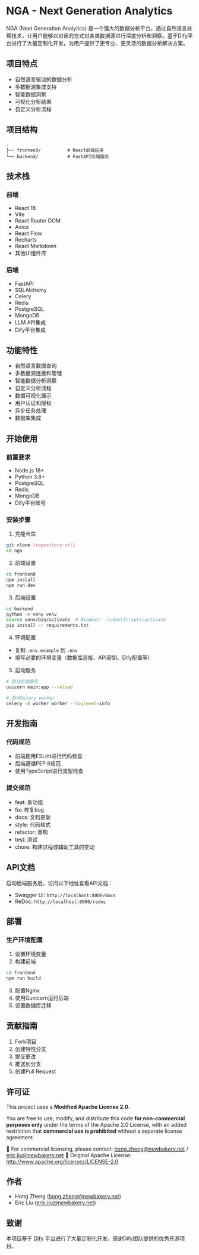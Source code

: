 # NGA - Next Generation Analytics

NGA (Next Generation Analytics) 是一个强大的数据分析平台，通过自然语言处理技术，让用户能够以对话的方式对各类数据源进行深度分析和洞察。基于Dify平台进行了大量定制化开发，为用户提供了更专业、更灵活的数据分析解决方案。

## 项目特点

- 自然语言驱动的数据分析
- 多数据源集成支持
- 智能数据洞察
- 可视化分析结果
- 自定义分析流程

## 项目结构

```
.
├── frontend/          # React前端应用
└── backend/           # FastAPI后端服务
```

## 技术栈

### 前端
- React 18
- Vite
- React Router DOM
- Axios
- React Flow
- Recharts
- React Markdown
- 其他UI组件库

### 后端
- FastAPI
- SQLAlchemy
- Celery
- Redis
- PostgreSQL
- MongoDB
- LLM API集成
- Dify平台集成

## 功能特性

- 自然语言数据查询
- 多数据源连接和管理
- 智能数据分析洞察
- 自定义分析流程
- 数据可视化展示
- 用户认证和授权
- 异步任务处理
- 数据库集成

## 开始使用

### 前置要求

- Node.js 18+
- Python 3.8+
- PostgreSQL
- Redis
- MongoDB
- Dify平台账号

### 安装步骤

1. 克隆仓库
```bash
git clone [repository-url]
cd nga
```

2. 前端设置
```bash
cd frontend
npm install
npm run dev
```

3. 后端设置
```bash
cd backend
python -m venv venv
source venv/bin/activate  # Windows: .\venv\Scripts\activate
pip install -r requirements.txt
```

4. 环境配置
- 复制 `.env.example` 到 `.env`
- 填写必要的环境变量（数据库连接、API密钥、Dify配置等）

5. 启动服务
```bash
# 启动后端服务
uvicorn main:app --reload

# 启动Celery worker
celery -A worker worker --loglevel=info
```

## 开发指南

### 代码规范
- 前端使用ESLint进行代码检查
- 后端遵循PEP 8规范
- 使用TypeScript进行类型检查

### 提交规范
- feat: 新功能
- fix: 修复bug
- docs: 文档更新
- style: 代码格式
- refactor: 重构
- test: 测试
- chore: 构建过程或辅助工具的变动

## API文档

启动后端服务后，访问以下地址查看API文档：
- Swagger UI: `http://localhost:8000/docs`
- ReDoc: `http://localhost:8000/redoc`

## 部署

### 生产环境配置
1. 设置环境变量
2. 构建前端
```bash
cd frontend
npm run build
```
3. 配置Nginx
4. 使用Gunicorn运行后端
5. 设置数据库迁移

## 贡献指南

1. Fork项目
2. 创建特性分支
3. 提交更改
4. 推送到分支
5. 创建Pull Request

## 许可证

This project uses a **Modified Apache License 2.0**.

You are free to use, modify, and distribute this code **for non-commercial purposes only** under the terms of the Apache 2.0 License, with an added restriction that **commercial use is prohibited** without a separate license agreement.

📧 For commercial licensing, please contact: hong.zheng@newbakery.net / eric.liu@newbakery.net
🔗 Original Apache License: http://www.apache.org/licenses/LICENSE-2.0

## 作者

- Hong Zheng (hong.zheng@newbakery.net)
- Eric Liu (eric.liu@newbakery.net)

## 致谢

本项目基于 [Dify](https://github.com/langgenius/dify) 平台进行了大量定制化开发，感谢Dify团队提供的优秀开源项目。 